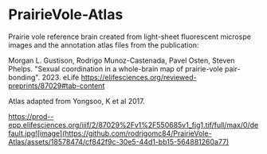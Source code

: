 # PrairieVole-Atlas

Prairie vole reference brain created from light-sheet fluorescent microspe images and the annotation atlas files from the publication:

Morgan L. Gustison, Rodrigo Munoz-Castenada, Pavel Osten, Steven Phelps. "Sexual coordination in a whole-brain map of prairie-vole pair-bonding". 2023. eLife
https://elifesciences.org/reviewed-preprints/87029#tab-content


Atlas adapted from Yongsoo, K et al 2017. 

https://prod--epp.elifesciences.org/iiif/2/87029%2Fv1%2F550685v1_fig1.tif/full/max/0/default.jpg![image](https://github.com/rodrigomc84/PrairieVole-Atlas/assets/18578474/cf842f9c-30e5-44d1-bb15-564881260a77)
